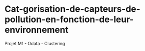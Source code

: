 # Cat-gorisation-de-capteurs-de-pollution-en-fonction-de-leur-environnement
Projet M1 - Odata - Clustering
